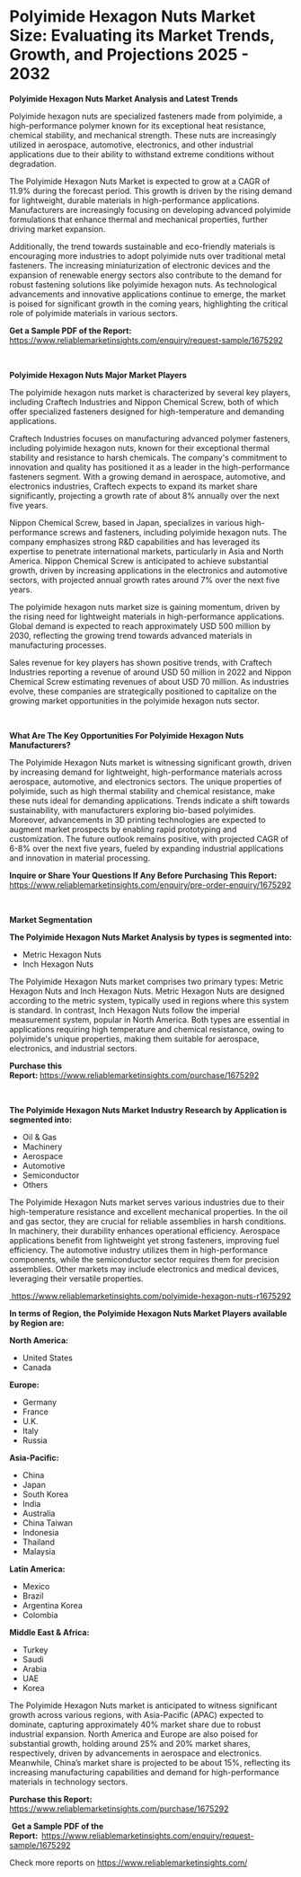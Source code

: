 <p><h1>Polyimide Hexagon Nuts Market Size: Evaluating its Market Trends, Growth, and Projections 2025 - 2032</h1></p><p><strong>Polyimide Hexagon Nuts Market Analysis and Latest Trends</strong></p>
<p><p>Polyimide hexagon nuts are specialized fasteners made from polyimide, a high-performance polymer known for its exceptional heat resistance, chemical stability, and mechanical strength. These nuts are increasingly utilized in aerospace, automotive, electronics, and other industrial applications due to their ability to withstand extreme conditions without degradation.</p><p>The Polyimide Hexagon Nuts Market is expected to grow at a CAGR of 11.9% during the forecast period. This growth is driven by the rising demand for lightweight, durable materials in high-performance applications. Manufacturers are increasingly focusing on developing advanced polyimide formulations that enhance thermal and mechanical properties, further driving market expansion.</p><p>Additionally, the trend towards sustainable and eco-friendly materials is encouraging more industries to adopt polyimide nuts over traditional metal fasteners. The increasing miniaturization of electronic devices and the expansion of renewable energy sectors also contribute to the demand for robust fastening solutions like polyimide hexagon nuts. As technological advancements and innovative applications continue to emerge, the market is poised for significant growth in the coming years, highlighting the critical role of polyimide materials in various sectors.</p></p>
<p><strong>Get a Sample PDF of the Report:&nbsp;</strong> <a href="https://www.reliablemarketinsights.com/enquiry/request-sample/1675292?utm_campaign=3258&utm_medium=2&utm_source=Github&utm_content=ia&utm_term=25032025&utm_id=polyimide-hexagon-nuts">https://www.reliablemarketinsights.com/enquiry/request-sample/1675292</a></p>
<p>&nbsp;</p>
<p><strong>Polyimide Hexagon Nuts Major Market Players</strong></p>
<p><p>The polyimide hexagon nuts market is characterized by several key players, including Craftech Industries and Nippon Chemical Screw, both of which offer specialized fasteners designed for high-temperature and demanding applications.</p><p>Craftech Industries focuses on manufacturing advanced polymer fasteners, including polyimide hexagon nuts, known for their exceptional thermal stability and resistance to harsh chemicals. The company's commitment to innovation and quality has positioned it as a leader in the high-performance fasteners segment. With a growing demand in aerospace, automotive, and electronics industries, Craftech expects to expand its market share significantly, projecting a growth rate of about 8% annually over the next five years. </p><p>Nippon Chemical Screw, based in Japan, specializes in various high-performance screws and fasteners, including polyimide hexagon nuts. The company emphasizes strong R&D capabilities and has leveraged its expertise to penetrate international markets, particularly in Asia and North America. Nippon Chemical Screw is anticipated to achieve substantial growth, driven by increasing applications in the electronics and automotive sectors, with projected annual growth rates around 7% over the next five years.</p><p>The polyimide hexagon nuts market size is gaining momentum, driven by the rising need for lightweight materials in high-performance applications. Global demand is expected to reach approximately USD 500 million by 2030, reflecting the growing trend towards advanced materials in manufacturing processes.</p><p>Sales revenue for key players has shown positive trends, with Craftech Industries reporting a revenue of around USD 50 million in 2022 and Nippon Chemical Screw estimating revenues of about USD 70 million. As industries evolve, these companies are strategically positioned to capitalize on the growing market opportunities in the polyimide hexagon nuts sector.</p></p>
<p>&nbsp;</p>
<p><strong>What Are The Key Opportunities For Polyimide Hexagon Nuts Manufacturers?</strong></p>
<p><p>The Polyimide Hexagon Nuts market is witnessing significant growth, driven by increasing demand for lightweight, high-performance materials across aerospace, automotive, and electronics sectors. The unique properties of polyimide, such as high thermal stability and chemical resistance, make these nuts ideal for demanding applications. Trends indicate a shift towards sustainability, with manufacturers exploring bio-based polyimides. Moreover, advancements in 3D printing technologies are expected to augment market prospects by enabling rapid prototyping and customization. The future outlook remains positive, with projected CAGR of 6-8% over the next five years, fueled by expanding industrial applications and innovation in material processing.</p></p>
<p><strong>Inquire or Share Your Questions If Any Before Purchasing This Report:</strong> <a href="https://www.reliablemarketinsights.com/enquiry/pre-order-enquiry/1675292?utm_campaign=3258&utm_medium=2&utm_source=Github&utm_content=ia&utm_term=25032025&utm_id=polyimide-hexagon-nuts">https://www.reliablemarketinsights.com/enquiry/pre-order-enquiry/1675292</a></p>
<p>&nbsp;</p>
<p><strong>Market Segmentation</strong></p>
<p><strong>The Polyimide Hexagon Nuts Market Analysis by types is segmented into:</strong></p>
<p><ul><li>Metric Hexagon Nuts</li><li>Inch Hexagon Nuts</li></ul></p>
<p><p>The Polyimide Hexagon Nuts market comprises two primary types: Metric Hexagon Nuts and Inch Hexagon Nuts. Metric Hexagon Nuts are designed according to the metric system, typically used in regions where this system is standard. In contrast, Inch Hexagon Nuts follow the imperial measurement system, popular in North America. Both types are essential in applications requiring high temperature and chemical resistance, owing to polyimide's unique properties, making them suitable for aerospace, electronics, and industrial sectors.</p></p>
<p><strong>Purchase this Report:&nbsp;</strong><a href="https://www.reliablemarketinsights.com/purchase/1675292?utm_campaign=3258&utm_medium=2&utm_source=Github&utm_content=ia&utm_term=25032025&utm_id=polyimide-hexagon-nuts">https://www.reliablemarketinsights.com/purchase/1675292</a></p>
<p>&nbsp;</p>
<p><strong>The Polyimide Hexagon Nuts Market Industry Research by Application is segmented into:</strong></p>
<p><ul><li>Oil & Gas</li><li>Machinery</li><li>Aerospace</li><li>Automotive</li><li>Semiconductor</li><li>Others</li></ul></p>
<p><p>The Polyimide Hexagon Nuts market serves various industries due to their high-temperature resistance and excellent mechanical properties. In the oil and gas sector, they are crucial for reliable assemblies in harsh conditions. In machinery, their durability enhances operational efficiency. Aerospace applications benefit from lightweight yet strong fasteners, improving fuel efficiency. The automotive industry utilizes them in high-performance components, while the semiconductor sector requires them for precision assemblies. Other markets may include electronics and medical devices, leveraging their versatile properties.</p></p>
<p><a href="https://www.reliablemarketinsights.com/polyimide-hexagon-nuts-r1675292?utm_campaign=3258&utm_medium=2&utm_source=Github&utm_content=ia&utm_term=25032025&utm_id=polyimide-hexagon-nuts">&nbsp;https://www.reliablemarketinsights.com/polyimide-hexagon-nuts-r1675292</a></p>
<p><strong>In terms of Region, the Polyimide Hexagon Nuts Market Players available by Region are:</strong></p>
<p>
    <p> <strong> North America: </strong>
        <ul>
            <li>United States</li>
            <li>Canada</li>
        </ul>
        </p> 
    <p> <strong> Europe: </strong>
        <ul>
            <li>Germany</li>
            <li>France</li>
            <li>U.K.</li>
            <li>Italy</li>
            <li>Russia</li>
        </ul>
        </p> 
    <p> <strong> Asia-Pacific: </strong>
        <ul>
            <li>China</li>
            <li>Japan</li>
            <li>South Korea</li>
            <li>India</li>
            <li>Australia</li>
            <li>China Taiwan</li>
            <li>Indonesia</li>
            <li>Thailand</li>
            <li>Malaysia</li>
        </ul>
        </p> 
    <p> <strong> Latin America: </strong>
        <ul>
            <li>Mexico</li>
            <li>Brazil</li>
            <li>Argentina Korea</li>
            <li>Colombia</li>
        </ul>
        </p> 
    <p> <strong> Middle East & Africa: </strong>
        <ul>
            <li>Turkey</li>
            <li>Saudi</li>
            <li>Arabia</li>
            <li>UAE</li>
            <li>Korea</li>
        </ul>
    </p>
    </p>
<p><p>The Polyimide Hexagon Nuts market is anticipated to witness significant growth across various regions, with Asia-Pacific (APAC) expected to dominate, capturing approximately 40% market share due to robust industrial expansion. North America and Europe are also poised for substantial growth, holding around 25% and 20% market shares, respectively, driven by advancements in aerospace and electronics. Meanwhile, China’s market share is projected to be about 15%, reflecting its increasing manufacturing capabilities and demand for high-performance materials in technology sectors.</p></p>
<p><strong>Purchase this Report: </strong><a href="https://www.reliablemarketinsights.com/purchase/1675292?utm_campaign=3258&utm_medium=2&utm_source=Github&utm_content=ia&utm_term=25032025&utm_id=polyimide-hexagon-nuts">https://www.reliablemarketinsights.com/purchase/1675292</a></p>
<p>&nbsp;<strong>Get a Sample PDF of the Report:&nbsp;&nbsp;</strong><a href="https://www.reliablemarketinsights.com/enquiry/request-sample/1675292?utm_campaign=3258&utm_medium=2&utm_source=Github&utm_content=ia&utm_term=25032025&utm_id=polyimide-hexagon-nuts">https://www.reliablemarketinsights.com/enquiry/request-sample/1675292</a></p>
<p><strong></strong></p>
<p>Check more reports on <a href="https://www.reliablemarketinsights.com/?utm_campaign=3258&utm_medium=2&utm_source=Github&utm_content=ia&utm_term=25032025&utm_id=polyimide-hexagon-nuts">https://www.reliablemarketinsights.com/</a></p>